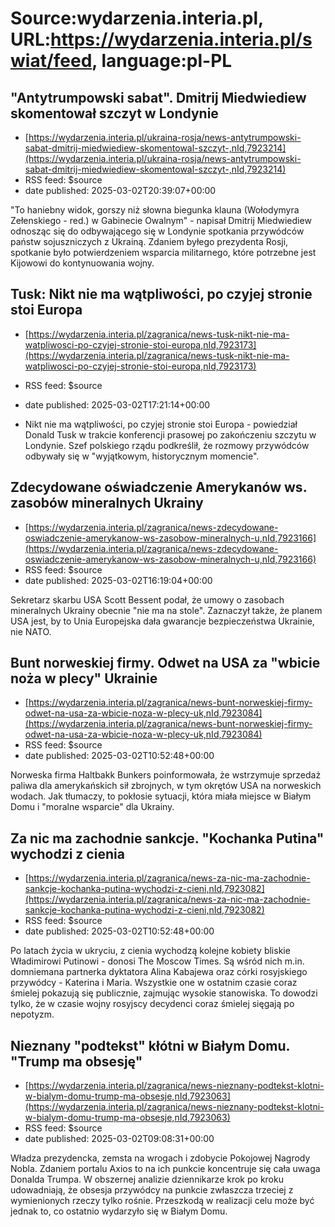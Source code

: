 # Source:wydarzenia.interia.pl, URL:https://wydarzenia.interia.pl/swiat/feed, language:pl-PL

## "Antytrumpowski sabat". Dmitrij Miedwiediew skomentował szczyt w Londynie
 - [https://wydarzenia.interia.pl/ukraina-rosja/news-antytrumpowski-sabat-dmitrij-miedwiediew-skomentowal-szczyt-,nId,7923214](https://wydarzenia.interia.pl/ukraina-rosja/news-antytrumpowski-sabat-dmitrij-miedwiediew-skomentowal-szczyt-,nId,7923214)
 - RSS feed: $source
 - date published: 2025-03-02T20:39:07+00:00

"To haniebny widok, gorszy niż słowna biegunka klauna (Wołodymyra Zełenskiego - red.) w Gabinecie Owalnym" - napisał Dmitrij Miedwiediew odnosząc się do odbywającego się w Londynie spotkania przywódców państw sojuszniczych z Ukrainą. Zdaniem byłego prezydenta Rosji, spotkanie było potwierdzeniem wsparcia militarnego, które potrzebne jest Kijowowi do kontynuowania wojny.

## Tusk: Nikt nie ma wątpliwości, po czyjej stronie stoi Europa
 - [https://wydarzenia.interia.pl/zagranica/news-tusk-nikt-nie-ma-watpliwosci-po-czyjej-stronie-stoi-europa,nId,7923173](https://wydarzenia.interia.pl/zagranica/news-tusk-nikt-nie-ma-watpliwosci-po-czyjej-stronie-stoi-europa,nId,7923173)
 - RSS feed: $source
 - date published: 2025-03-02T17:21:14+00:00

- Nikt nie ma wątpliwości, po czyjej stronie stoi Europa - powiedział Donald Tusk w trakcie konferencji prasowej po zakończeniu szczytu w Londynie. Szef polskiego rządu podkreślił, że rozmowy przywódców odbywały się w "wyjątkowym, historycznym momencie".

## Zdecydowane oświadczenie Amerykanów ws. zasobów mineralnych Ukrainy
 - [https://wydarzenia.interia.pl/zagranica/news-zdecydowane-oswiadczenie-amerykanow-ws-zasobow-mineralnych-u,nId,7923166](https://wydarzenia.interia.pl/zagranica/news-zdecydowane-oswiadczenie-amerykanow-ws-zasobow-mineralnych-u,nId,7923166)
 - RSS feed: $source
 - date published: 2025-03-02T16:19:04+00:00

Sekretarz skarbu USA Scott Bessent podał, że umowy o zasobach mineralnych Ukrainy obecnie "nie ma na stole". Zaznaczył także, że planem USA jest, by to Unia Europejska dała gwarancje bezpieczeństwa Ukrainie, nie NATO.

## Bunt norweskiej firmy. Odwet na USA za "wbicie noża w plecy" Ukrainie
 - [https://wydarzenia.interia.pl/zagranica/news-bunt-norweskiej-firmy-odwet-na-usa-za-wbicie-noza-w-plecy-uk,nId,7923084](https://wydarzenia.interia.pl/zagranica/news-bunt-norweskiej-firmy-odwet-na-usa-za-wbicie-noza-w-plecy-uk,nId,7923084)
 - RSS feed: $source
 - date published: 2025-03-02T10:52:48+00:00

Norweska firma Haltbakk Bunkers poinformowała, że wstrzymuje sprzedaż paliwa dla amerykańskich sił zbrojnych, w tym okrętów USA na norweskich wodach. Jak tłumaczy, to pokłosie sytuacji, która miała miejsce w Białym Domu i "moralne wsparcie" dla Ukrainy.

## Za nic ma zachodnie sankcje. "Kochanka Putina" wychodzi z cienia
 - [https://wydarzenia.interia.pl/zagranica/news-za-nic-ma-zachodnie-sankcje-kochanka-putina-wychodzi-z-cieni,nId,7923082](https://wydarzenia.interia.pl/zagranica/news-za-nic-ma-zachodnie-sankcje-kochanka-putina-wychodzi-z-cieni,nId,7923082)
 - RSS feed: $source
 - date published: 2025-03-02T10:52:48+00:00

Po latach życia w ukryciu, z cienia wychodzą kolejne kobiety bliskie Władimirowi Putinowi - donosi The Moscow Times. Są wśród nich m.in. domniemana partnerka dyktatora Alina Kabajewa oraz córki rosyjskiego przywódcy - Katerina i Maria. Wszystkie one w ostatnim czasie coraz śmielej pokazują się publicznie, zajmując wysokie stanowiska. To dowodzi tylko, że w czasie wojny rosyjscy decydenci coraz śmielej sięgają po nepotyzm.

## Nieznany "podtekst" kłótni w Białym Domu. "Trump ma obsesję"
 - [https://wydarzenia.interia.pl/zagranica/news-nieznany-podtekst-klotni-w-bialym-domu-trump-ma-obsesje,nId,7923063](https://wydarzenia.interia.pl/zagranica/news-nieznany-podtekst-klotni-w-bialym-domu-trump-ma-obsesje,nId,7923063)
 - RSS feed: $source
 - date published: 2025-03-02T09:08:31+00:00

Władza prezydencka, zemsta na wrogach i zdobycie Pokojowej Nagrody Nobla. Zdaniem portalu Axios to na ich punkcie koncentruje się cała uwaga Donalda Trumpa. W obszernej analizie dziennikarze krok po kroku udowadniają, że obsesja przywódcy na punkcie zwłaszcza trzeciej z wymienionych rzeczy tylko rośnie. Przeszkodą w realizacji celu może być jednak to, co ostatnio wydarzyło się w Białym Domu.

